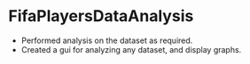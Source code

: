 # FifaPlayersDataAnalysis
* Performed analysis on the dataset as required.
* Created a gui for analyzing any dataset, and display graphs.